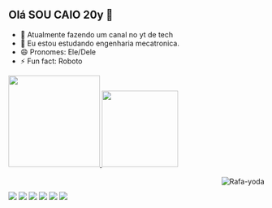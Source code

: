 ## Olá SOU CAIO 20y 👋

- 🔭 Atualmente fazendo um canal no yt de tech
- 🌱 Eu estou estudando engenharia mecatronica.
- 😄 Pronomes: Ele/Dele
- ⚡ Fun fact: Roboto

 <div>
  <a href="https://github.com/Mr-R0B0T0">
  <img height="180em" src="https://github-readme-stats.vercel.app/api?username=Mr-R0B0T0&show_icons=true&theme=dark&include_all_commits=true&count_private=true"/>
  <img height="150em" src="https://github-readme-stats.vercel.app/api/top-langs/?username=Mr-R0B0T0&layout=compact&langs_count=7&theme=dark"/>
</div>

  <div style="display: inline_block"><br>
  <img align="right" alt="Rafa-yoda" src="https://pa1.narvii.com/7600/bc91a2e2d3600b9c41d56792e0433f7c1f483fc7r1-262-355_128.gif">
</div>
  
  
 ##
  
  <div> 
  <a href="https://www.youtube.com/channel/UCNV_tyH1wNPV1GYMojRH59w" target="_blank"><img src="https://img.shields.io/badge/YouTube-FF0000?style=for-the-badge&logo=youtube&logoColor=white" target="_blank"></a>
  <a href="https://www.instagram.com/mrroboto__/" target="_blank"><img src="https://img.shields.io/badge/-Instagram-%23E4405F?style=for-the-badge&logo=instagram&logoColor=white" target="_blank"></a>
 	<a href="https://www.twitch.tv/mrroboto__" target="_blank"><img src="https://img.shields.io/badge/Twitch-9146FF?style=for-the-badge&logo=twitch&logoColor=white" target="_blank"></a>
 <a href="https://discord.gg/ry2KWZhVjs" target="_blank"><img src="https://img.shields.io/badge/Discord-7289DA?style=for-the-badge&logo=discord&logoColor=white" target="_blank"></a> 
  <a href = "mailto:caio.elias2@gmail.com"><img src="https://img.shields.io/badge/-Gmail-%23333?style=for-the-badge&logo=gmail&logoColor=white" target="_blank"></a>
  <a href="" target="_blank"><img src="https://img.shields.io/badge/-LinkedIn-%230077B5?style=for-the-badge&logo=linkedin&logoColor=white" target="_blank"></a> 
 

</div>

  
